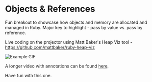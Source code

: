 # Objects & References

Fun breakout to showcase how objects and memory are allocated and managed in Ruby. Major key to highlight - pass by value vs. pass by reference.

Live coding on the projector using Matt Baker's Heap Viz tool - https://github.com/mattbaker/ruby-heap-viz

![Example GIF](https://github.com/mattbaker/ruby-heap-viz/blob/master/doc-resources/ex.gif)

A longer video with annotations can be found [here](https://vimeo.com/103154278).

Have fun with this one.
